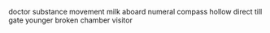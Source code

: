doctor substance movement milk aboard numeral compass hollow direct till gate younger broken chamber visitor